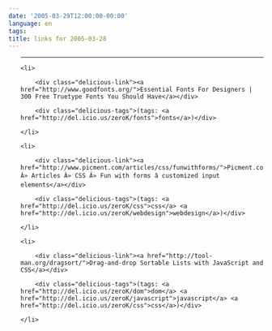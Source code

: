 ```yaml
---
date: '2005-03-29T12:00:00-00:00'
language: en
tags:
title: links for 2005-03-28
---
```



<ul class="delicious">

-------------------------------

	<li>

		<div class="delicious-link"><a href="http://www.goodfonts.org/">Essential Fonts For Designers | 300 Free Truetype Fonts You Should Have</a></div>

		<div class="delicious-tags">(tags: <a href="http://del.icio.us/zeroK/fonts">fonts</a>)</div>

	</li>

	<li>

		<div class="delicious-link"><a href="http://www.picment.com/articles/css/funwithforms/">Picment.com Â» Articles Â» CSS Â» Fun with forms â customized input elements</a></div>

		<div class="delicious-tags">(tags: <a href="http://del.icio.us/zeroK/css">css</a> <a href="http://del.icio.us/zeroK/webdesign">webdesign</a>)</div>

	</li>

	<li>

		<div class="delicious-link"><a href="http://tool-man.org/dragsort/">Drag-and-drop Sortable Lists with JavaScript and CSS</a></div>

		<div class="delicious-tags">(tags: <a href="http://del.icio.us/zeroK/dom">dom</a> <a href="http://del.icio.us/zeroK/javascript">javascript</a> <a href="http://del.icio.us/zeroK/css">css</a>)</div>

	</li>

</ul>

